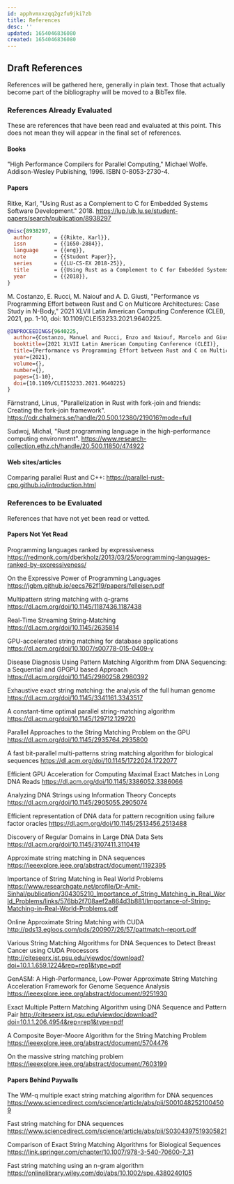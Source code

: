 ```yaml
---
id: apphvmxxzqq2gzfu9jki7zb
title: References
desc: ''
updated: 1654046836080
created: 1654046836080
---
```


## Draft References

References will be gathered here, generally in plain text. Those that actually
become part of the bibliography will be moved to a BibTex file.

### References Already Evaluated

These are references that have been read and evaluated at this point. This does
not mean they will appear in the final set of references.

#### Books

"High Performance Compilers for Parallel Computing," Michael Wolfe.
Addison-Wesley Publishing, 1996. ISBN 0-8053-2730-4.

#### Papers

Ritke, Karl, "Using Rust as a Complement to C for Embedded Systems Software
Development." 2018.
<https://lup.lub.lu.se/student-papers/search/publication/8938297>

```BibTex
@misc{8938297,
  author       = {{Rikte, Karl}},
  issn         = {{1650-2884}},
  language     = {{eng}},
  note         = {{Student Paper}},
  series       = {{LU-CS-EX 2018-25}},
  title        = {{Using Rust as a Complement to C for Embedded Systems Software Development}},
  year         = {{2018}},
}
```

M. Costanzo, E. Rucci, M. Naiouf and A. D. Giusti, "Performance vs Programming
Effort between Rust and C on Multicore Architectures: Case Study in N-Body,"
2021 XLVII Latin American Computing Conference (CLEI), 2021, pp. 1-10, doi:
10.1109/CLEI53233.2021.9640225.

```BibTex
@INPROCEEDINGS{9640225,
  author={Costanzo, Manuel and Rucci, Enzo and Naiouf, Marcelo and Giusti, Armando De},
  booktitle={2021 XLVII Latin American Computing Conference (CLEI)},
  title={Performance vs Programming Effort between Rust and C on Multicore Architectures: Case Study in N-Body},
  year={2021},
  volume={},
  number={},
  pages={1-10},
  doi={10.1109/CLEI53233.2021.9640225}
}
```

Färnstrand, Linus, "Parallelization in Rust with fork-join and friends:
Creating the fork-join framework".
<https://odr.chalmers.se/handle/20.500.12380/219016?mode=full>

Sudwoj, Michal, "Rust programming language in the high-performance computing
environment".
<https://www.research-collection.ethz.ch/handle/20.500.11850/474922>

#### Web sites/articles

Comparing parallel Rust and C++:
<https://parallel-rust-cpp.github.io/introduction.html>

### References to be Evaluated

References that have not yet been read or vetted.

#### Papers Not Yet Read

Programming languages ranked by expressiveness
<https://redmonk.com/dberkholz/2013/03/25/programming-languages-ranked-by-expressiveness/>

On the Expressive Power of Programming Languages
<https://jgbm.github.io/eecs762f19/papers/felleisen.pdf>

Multipattern string matching with q-grams
<https://dl.acm.org/doi/10.1145/1187436.1187438>

Real-Time Streaming String-Matching
<https://dl.acm.org/doi/10.1145/2635814>

GPU-accelerated string matching for database applications
<https://dl.acm.org/doi/10.1007/s00778-015-0409-y>

Disease Diagnosis Using Pattern Matching Algorithm from DNA Sequencing: a Sequential and GPGPU based Approach
<https://dl.acm.org/doi/10.1145/2980258.2980392>

Exhaustive exact string matching: the analysis of the full human genome
<https://dl.acm.org/doi/10.1145/3341161.3343517>

A constant-time optimal parallel string-matching algorithm
<https://dl.acm.org/doi/10.1145/129712.129720>

Parallel Approaches to the String Matching Problem on the GPU
<https://dl.acm.org/doi/10.1145/2935764.2935800>

A fast bit-parallel multi-patterns string matching algorithm for biological sequences
<https://dl.acm.org/doi/10.1145/1722024.1722077>

Efficient GPU Acceleration for Computing Maximal Exact Matches in Long DNA Reads
<https://dl.acm.org/doi/10.1145/3386052.3386066>

Analyzing DNA Strings using Information Theory Concepts
<https://dl.acm.org/doi/10.1145/2905055.2905074>

Efficient representation of DNA data for pattern recognition using failure factor oracles
<https://dl.acm.org/doi/10.1145/2513456.2513488>

Discovery of Regular Domains in Large DNA Data Sets
<https://dl.acm.org/doi/10.1145/3107411.3110419>

Approximate string matching in DNA sequences
<https://ieeexplore.ieee.org/abstract/document/1192395>

Importance of String Matching in Real World Problems
<https://www.researchgate.net/profile/Dr-Amit-Sinhal/publication/304305210_Importance_of_String_Matching_in_Real_World_Problems/links/576bb2f708aef2a864d3b881/Importance-of-String-Matching-in-Real-World-Problems.pdf>

Online Approximate String Matching with CUDA
<http://pds13.egloos.com/pds/200907/26/57/pattmatch-report.pdf>

Various String Matching Algorithms for DNA Sequences to Detect Breast Cancer using CUDA Processors
<http://citeseerx.ist.psu.edu/viewdoc/download?doi=10.1.1.659.1224&rep=rep1&type=pdf>

GenASM: A High-Performance, Low-Power Approximate String Matching Acceleration Framework for Genome Sequence Analysis
<https://ieeexplore.ieee.org/abstract/document/9251930>

Exact Multiple Pattern Matching Algorithm using DNA Sequence and Pattern Pair
<http://citeseerx.ist.psu.edu/viewdoc/download?doi=10.1.1.206.4954&rep=rep1&type=pdf>

A Composite Boyer-Moore Algorithm for the String Matching Problem
<https://ieeexplore.ieee.org/abstract/document/5704476>

On the massive string matching problem
<https://ieeexplore.ieee.org/abstract/document/7603199>

#### Papers Behind Paywalls

The WM-q multiple exact string matching algorithm for DNA sequences
<https://www.sciencedirect.com/science/article/abs/pii/S0010482521004509>

Fast string matching for DNA sequences
<https://www.sciencedirect.com/science/article/abs/pii/S0304397519305821>

Comparison of Exact String Matching Algorithms for Biological Sequences
<https://link.springer.com/chapter/10.1007/978-3-540-70600-7_31>

Fast string matching using an n-gram algorithm
<https://onlinelibrary.wiley.com/doi/abs/10.1002/spe.4380240105>
